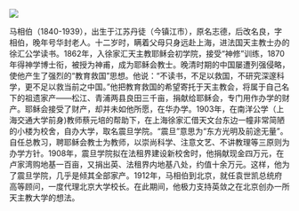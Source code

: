 ![](https://s2.loli.net/2022/08/13/2AFctKYMe5jVOhn.png)

马相伯（1840-1939），出生于江苏丹徒（今镇江市），原名志德，后改名良，字相伯，晚年号华封老人。十二岁时，瞒着父母只身远赴上海，进法国天主教士办的徐汇公学读书。1862年，入徐家汇天主教耶稣会初学院，接受“神修”训练，1870年得神学博士衔，被授为神甫，成为耶稣会教士。晚清时期的中国屡遭列强侵略，使他产生了强烈的“教育救国”思想。他说：“不读书，不足以救国，不研究深邃科学，更不足以救当前之中国。”他把教育救国的希望寄托于天主教会，将属于自己名下的祖遗家产——松江、青浦两县良田三千亩，捐献给耶稣会，专门用作办学的财产。耶稣会接受了财产，却并未如他所愿，在华办学。1903年，在南洋公学（上海交通大学前身)教师蔡元培的帮助下，在上海徐家汇借天文台东边一幢非常简陋的小楼为校舍，自办大学，取名震旦学院。“震旦”意思为“东方光明及前途无量”。自任总教习，聘耶稣会教士为教师，以崇尚科学、注意文艺、不讲教理等三原则为办学方针。1908年，震旦学院拟在法租界建设新校舍时，他捐献现金四万元，在卢家湾购地基一百亩，又捐出英、法租界内地基八处，约值十余万元。这样，他为了震旦学院，几乎是倾其全部家产。1912年，马相伯到北京，就任袁世凯总统府高等顾问，一度代理北京大学校长。在此期间，他极力支持英敛之在北京创办一所天主教大学的想法。